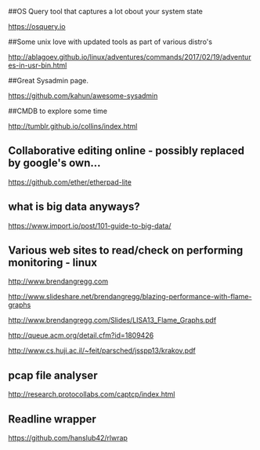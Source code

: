 ##OS Query tool that captures a lot obout your system state

https://osquery.io

##Some unix love with updated tools as part of various distro's

http://ablagoev.github.io/linux/adventures/commands/2017/02/19/adventures-in-usr-bin.html

##Great Sysadmin page.

https://github.com/kahun/awesome-sysadmin

##CMDB to explore some time

http://tumblr.github.io/collins/index.html


## Collaborative editing online - possibly replaced by google's own...

https://github.com/ether/etherpad-lite

## what is big data anyways?

https://www.import.io/post/101-guide-to-big-data/

## Various web sites to read/check on performing monitoring - linux

http://www.brendangregg.com

http://www.slideshare.net/brendangregg/blazing-performance-with-flame-graphs

http://www.brendangregg.com/Slides/LISA13_Flame_Graphs.pdf


http://queue.acm.org/detail.cfm?id=1809426


http://www.cs.huji.ac.il/~feit/parsched/jsspp13/krakov.pdf


## pcap file analyser

http://research.protocollabs.com/captcp/index.html


## Readline wrapper

https://github.com/hanslub42/rlwrap
